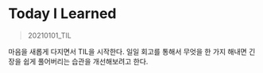 # Today I Learned

> 20210101_TIL <br>

마음을 새롭게 다지면서 TIL을 시작한다. 일일 회고를 통해서 무엇을 한 가지 해내면 긴장을 쉽게 풀어버리는 습관을 개선해보려고 한다.

